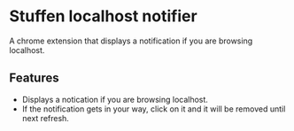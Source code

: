 Stuffen localhost notifier
==========================

A chrome extension that displays a notification if you are browsing localhost.

## Features
* Displays a notication if you are browsing localhost.
* If the notification gets in your way, click on it and it will be removed until next refresh.